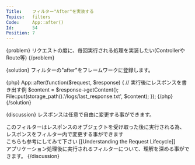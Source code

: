 ```yaml
---
Title:    フィルター"After"を実装する
Topics:   filters
Code:     App::after()
Id:       54
Position: 7
---
```


{problem}
リクエストの度に、毎回実行される処理を実装したい(ControllerやRoute等)
{/problem}

{solution}
フィルターの"after"をフレームワークに登録します。

{php}
App::after(function($request, $response)
{
    // 実行後にレスポンスを書き出す例
    $content = $response->getContent();
    File::put(storage_path().'/logs/last_response.txt', $content);
});
{/php}
{/solution}

{discussion}
レスポンスは任意で自由に変更する事ができます。

このフィルターはレスポンスのオブジェクトを受け取った後に実行される為、  
レスポンスをフィルター内で変更する事ができます  
こちらも参考にしてみて下さい [[Understanding the Request Lifecycle]]  
アプリケーション処理後に実行されるフィルターについて、理解を深める事ができます。
{/discussion}
